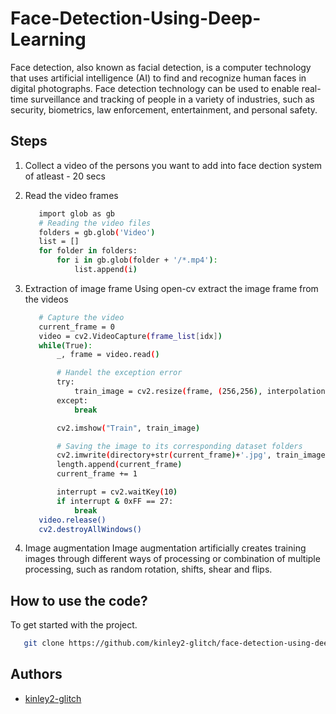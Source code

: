 # Face-Detection-Using-Deep-Learning

Face detection, also known as facial detection, is a computer technology that uses artificial intelligence (AI) to find and recognize human faces in digital photographs. Face detection technology can be used to enable real-time surveillance and tracking of people in a variety of industries, such as security, biometrics, law enforcement, entertainment, and personal safety.

## Steps
1. Collect a video of the persons you want to add into face dection system of atleast - 20 secs

2. Read the video frames
     ```bash
        import glob as gb
        # Reading the video files
        folders = gb.glob('Video')
        list = []
        for folder in folders:
            for i in gb.glob(folder + '/*.mp4'):
                list.append(i)
   ```
3. Extraction of image frame
   Using open-cv extract the image frame from the videos
   ```bash
      # Capture the video
      current_frame = 0
      video = cv2.VideoCapture(frame_list[idx])
      while(True):
          _, frame = video.read()

          # Handel the exception error
          try:
              train_image = cv2.resize(frame, (256,256), interpolation=cv2.INTER_AREA)
          except:
              break

          cv2.imshow("Train", train_image)

          # Saving the image to its corresponding dataset folders
          cv2.imwrite(directory+str(current_frame)+'.jpg', train_image)
          length.append(current_frame)
          current_frame += 1

          interrupt = cv2.waitKey(10)
          if interrupt & 0xFF == 27: 
              break
      video.release()
      cv2.destroyAllWindows()
   ```
4. Image augmentation
   Image augmentation artificially creates training images through different ways of processing or combination of multiple processing, such as random        rotation, shifts, shear and flips.
 
## How to use the code?
To get started with the project.
```bash
   git clone https://github.com/kinley2-glitch/face-detection-using-deep-learning
```

## Authors
- [kinley2-glitch](https://github.com/kinley2-glitch)

